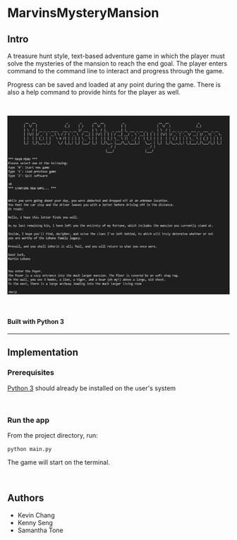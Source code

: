 # MarvinsMysteryMansion

<!-- ABOUT THE PROJECT -->
## Intro

A treasure hunt style, text-based adventure game in which the player must solve the mysteries of the mansion to reach the end goal. The player enters command to the command line to interact and progress through the game.

Progress can be saved and loaded at any point during the game. There is also a help command to provide hints for the player as well.

<br>

![game](/screenshots/01.PNG)

<br>

#### Built with Python 3

<hr>

<!-- GETTING STARTED -->
## Implementation


### Prerequisites

[Python 3](https://www.python.org/) should already be installed on the user's system

<br>

### Run the app
From the project directory, run:
```
python main.py
```
The game will start on the terminal.

<br>


## Authors

* Kevin Chang
* Kenny Seng
* Samantha Tone
